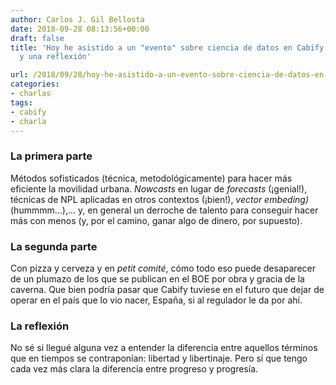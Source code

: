 ```yaml
---
author: Carlos J. Gil Bellosta
date: 2018-09-28 08:13:56+00:00
draft: false
title: 'Hoy he asistido a un "evento" sobre ciencia de datos en Cabify: dos partes
  y una reflexión'

url: /2018/09/28/hoy-he-asistido-a-un-evento-sobre-ciencia-de-datos-en-cabify-dos-partes-y-una-reflexion/
categories:
- charlas
tags:
- cabify
- charla
---
```


### La primera parte



Métodos sofisticados (técnica, metodológicamente) para hacer más eficiente la movilidad urbana. _Nowcasts_ en lugar de _forecasts_ (¡genial!), técnicas de NPL aplicadas en otros contextos (¡bien!), _vector embeding)_ (hummmm...),... y, en general un derroche de talento para conseguir hacer más con menos (y, por el camino, ganar algo de dinero, por supuesto).



### La segunda parte



Con pizza y cerveza y en _petit comité_, cómo todo eso puede desaparecer de un plumazo de los que se publican en el BOE por obra y gracia de la caverna. Que bien podría pasar que Cabify tuviese en el futuro que dejar de operar en el país que lo vio nacer, España, si al regulador le da por ahí.



### La reflexión



No sé si llegué alguna vez a entender la diferencia entre aquellos términos que en tiempos se contraponían: libertad y libertinaje. Pero sí que tengo cada vez más clara la diferencia entre progreso y progresía.
